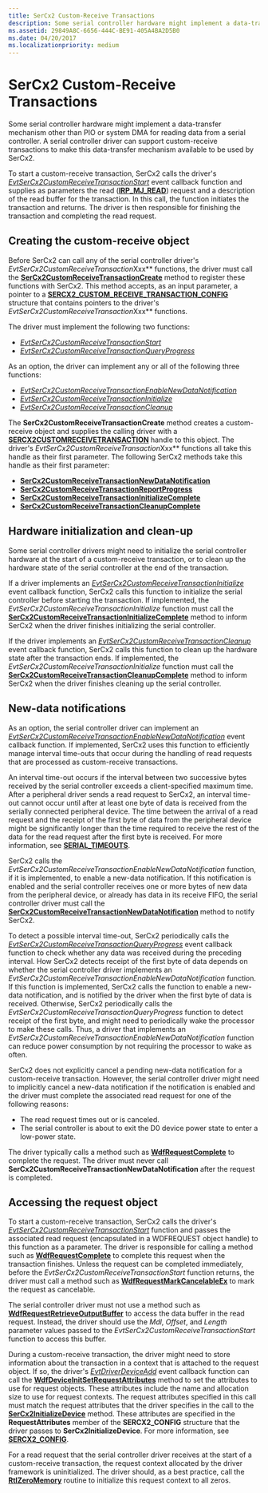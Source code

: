 ```yaml
---
title: SerCx2 Custom-Receive Transactions
description: Some serial controller hardware might implement a data-transfer mechanism other than PIO or system DMA for reading data from a serial controller.
ms.assetid: 29849A8C-6656-444C-BE91-405A4BA2D5B0
ms.date: 04/20/2017
ms.localizationpriority: medium
---
```


# SerCx2 Custom-Receive Transactions

Some serial controller hardware might implement a data-transfer mechanism other than PIO or system DMA for reading data from a serial controller. A serial controller driver can support custom-receive transactions to make this data-transfer mechanism available to be used by SerCx2.

To start a custom-receive transaction, SerCx2 calls the driver's [*EvtSerCx2CustomReceiveTransactionStart*](/windows-hardware/drivers/ddi/sercx/nc-sercx-evt_sercx2_custom_receive_transaction_start) event callback function and supplies as parameters the read ([**IRP\_MJ\_READ**](/previous-versions/ff546883(v=vs.85))) request and a description of the read buffer for the transaction. In this call, the function initiates the transaction and returns. The driver is then responsible for finishing the transaction and completing the read request.

## Creating the custom-receive object

Before SerCx2 can call any of the serial controller driver's *EvtSerCx2CustomReceiveTransaction*Xxx** functions, the driver must call the [**SerCx2CustomReceiveTransactionCreate**](/windows-hardware/drivers/ddi/sercx/nf-sercx-sercx2customreceivetransactioncreate) method to register these functions with SerCx2. This method accepts, as an input parameter, a pointer to a [**SERCX2\_CUSTOM\_RECEIVE\_TRANSACTION\_CONFIG**](/windows-hardware/drivers/ddi/sercx/ns-sercx-_sercx2_custom_receive_transaction_config) structure that contains pointers to the driver's *EvtSerCx2CustomReceiveTransaction*Xxx** functions.

The driver must implement the following two functions:

- [*EvtSerCx2CustomReceiveTransactionStart*](/windows-hardware/drivers/ddi/sercx/nc-sercx-evt_sercx2_custom_receive_transaction_start)
- [*EvtSerCx2CustomReceiveTransactionQueryProgress*](/previous-versions/windows/hardware/drivers/dn265203(v=vs.85))

As an option, the driver can implement any or all of the following three functions:

- [*EvtSerCx2CustomReceiveTransactionEnableNewDataNotification*](/previous-versions/windows/hardware/drivers/dn265201(v=vs.85))
- [*EvtSerCx2CustomReceiveTransactionInitialize*](/windows-hardware/drivers/ddi/sercx/nc-sercx-evt_sercx2_custom_receive_transaction_initialize)
- [*EvtSerCx2CustomReceiveTransactionCleanup*](/windows-hardware/drivers/ddi/sercx/nc-sercx-evt_sercx2_custom_receive_transaction_cleanup)

The **SerCx2CustomReceiveTransactionCreate** method creates a custom-receive object and supplies the calling driver with a [**SERCX2CUSTOMRECEIVETRANSACTION**](./sercx2-object-handles.md#sercx2customreceivetransaction-object-handle) handle to this object. The driver's *EvtSerCx2CustomReceiveTransaction*Xxx** functions all take this handle as their first parameter. The following SerCx2 methods take this handle as their first parameter:

- [**SerCx2CustomReceiveTransactionNewDataNotification**](/windows-hardware/drivers/ddi/sercx/nf-sercx-sercx2customreceivetransactionnewdatanotification)
- [**SerCx2CustomReceiveTransactionReportProgress**](/windows-hardware/drivers/ddi/sercx/nf-sercx-sercx2customreceivetransactionreportprogress)
- [**SerCx2CustomReceiveTransactionInitializeComplete**](/windows-hardware/drivers/ddi/sercx/nf-sercx-sercx2customreceivetransactioninitializecomplete)
- [**SerCx2CustomReceiveTransactionCleanupComplete**](/windows-hardware/drivers/ddi/sercx/nf-sercx-sercx2customreceivetransactioncleanupcomplete)

## Hardware initialization and clean-up

Some serial controller drivers might need to initialize the serial controller hardware at the start of a custom-receive transaction, or to clean up the hardware state of the serial controller at the end of the transaction.

If a driver implements an [*EvtSerCx2CustomReceiveTransactionInitialize*](/windows-hardware/drivers/ddi/sercx/nc-sercx-evt_sercx2_custom_receive_transaction_initialize) event callback function, SerCx2 calls this function to initialize the serial controller before starting the transaction. If implemented, the *EvtSerCx2CustomReceiveTransactionInitialize* function must call the [**SerCx2CustomReceiveTransactionInitializeComplete**](/windows-hardware/drivers/ddi/sercx/nf-sercx-sercx2customreceivetransactioninitializecomplete) method to inform SerCx2 when the driver finishes initializing the serial controller.

If the driver implements an [*EvtSerCx2CustomReceiveTransactionCleanup*](/windows-hardware/drivers/ddi/sercx/nc-sercx-evt_sercx2_custom_receive_transaction_cleanup) event callback function, SerCx2 calls this function to clean up the hardware state after the transaction ends. If implemented, the *EvtSerCx2CustomReceiveTransactionInitialize* function must call the [**SerCx2CustomReceiveTransactionCleanupComplete**](/windows-hardware/drivers/ddi/sercx/nf-sercx-sercx2customreceivetransactioncleanupcomplete) method to inform SerCx2 when the driver finishes cleaning up the serial controller.

## New-data notifications

As an option, the serial controller driver can implement an [*EvtSerCx2CustomReceiveTransactionEnableNewDataNotification*](/previous-versions/windows/hardware/drivers/dn265201(v=vs.85)) event callback function. If implemented, SerCx2 uses this function to efficiently manage interval time-outs that occur during the handling of read requests that are processed as custom-receive transactions.

An interval time-out occurs if the interval between two successive bytes received by the serial controller exceeds a client-specified maximum time. After a peripheral driver sends a read request to SerCx2, an interval time-out cannot occur until after at least one byte of data is received from the serially connected peripheral device. The time between the arrival of a read request and the receipt of the first byte of data from the peripheral device might be significantly longer than the time required to receive the rest of the data for the read request after the first byte is received. For more information, see [**SERIAL\_TIMEOUTS**](/windows-hardware/drivers/ddi/ntddser/ns-ntddser-_serial_timeouts).

SerCx2 calls the *EvtSerCx2CustomReceiveTransactionEnableNewDataNotification* function, if it is implemented, to enable a new-data notification. If this notification is enabled and the serial controller receives one or more bytes of new data from the peripheral device, or already has data in its receive FIFO, the serial controller driver must call the [**SerCx2CustomReceiveTransactionNewDataNotification**](/windows-hardware/drivers/ddi/sercx/nf-sercx-sercx2customreceivetransactionnewdatanotification) method to notify SerCx2.

To detect a possible interval time-out, SerCx2 periodically calls the [*EvtSerCx2CustomReceiveTransactionQueryProgress*](/previous-versions/windows/hardware/drivers/dn265203(v=vs.85)) event callback function to check whether any data was received during the preceding interval. How SerCx2 detects receipt of the first byte of data depends on whether the serial controller driver implements an *EvtSerCx2CustomReceiveTransactionEnableNewDataNotification* function. If this function is implemented, SerCx2 calls the function to enable a new-data notification, and is notified by the driver when the first byte of data is received. Otherwise, SerCx2 periodically calls the *EvtSerCx2CustomReceiveTransactionQueryProgress* function to detect receipt of the first byte, and might need to periodically wake the processor to make these calls. Thus, a driver that implements an *EvtSerCx2CustomReceiveTransactionEnableNewDataNotification* function can reduce power consumption by not requiring the processor to wake as often.

SerCx2 does not explicitly cancel a pending new-data notification for a custom-receive transaction. However, the serial controller driver might need to implicitly cancel a new-data notification if the notification is enabled and the driver must complete the associated read request for one of the following reasons:

- The read request times out or is canceled.
- The serial controller is about to exit the D0 device power state to enter a low-power state.

The driver typically calls a method such as [**WdfRequestComplete**](/windows-hardware/drivers/ddi/wdfrequest/nf-wdfrequest-wdfrequestcomplete) to complete the request. The driver must never call **SerCx2CustomReceiveTransactionNewDataNotification** after the request is completed.

## Accessing the request object

To start a custom-receive transaction, SerCx2 calls the driver's [*EvtSerCx2CustomReceiveTransactionStart*](/windows-hardware/drivers/ddi/sercx/nc-sercx-evt_sercx2_custom_receive_transaction_start) function and passes the associated read request (encapsulated in a WDFREQUEST object handle) to this function as a parameter. The driver is responsible for calling a method such as [**WdfRequestComplete**](/windows-hardware/drivers/ddi/wdfrequest/nf-wdfrequest-wdfrequestcomplete) to complete this request when the transaction finishes. Unless the request can be completed immediately, before the *EvtSerCx2CustomReceiveTransactionStart* function returns, the driver must call a method such as [**WdfRequestMarkCancelableEx**](/windows-hardware/drivers/ddi/wdfrequest/nf-wdfrequest-wdfrequestmarkcancelableex) to mark the request as cancelable.

The serial controller driver must not use a method such as [**WdfRequestRetrieveOutputBuffer**](/windows-hardware/drivers/ddi/wdfrequest/nf-wdfrequest-wdfrequestretrieveoutputbuffer) to access the data buffer in the read request. Instead, the driver should use the *Mdl*, *Offset*, and *Length* parameter values passed to the *EvtSerCx2CustomReceiveTransactionStart* function to access this buffer.

During a custom-receive transaction, the driver might need to store information about the transaction in a context that is attached to the request object. If so, the driver's [*EvtDriverDeviceAdd*](/windows-hardware/drivers/ddi/wdfdriver/nc-wdfdriver-evt_wdf_driver_device_add) event callback function can call the [**WdfDeviceInitSetRequestAttributes**](/windows-hardware/drivers/ddi/wdfdevice/nf-wdfdevice-wdfdeviceinitsetrequestattributes) method to set the attributes to use for request objects. These attributes include the name and allocation size to use for request contexts. The request attributes specified in this call must match the request attributes that the driver specifies in the call to the [**SerCx2InitializeDevice**](/windows-hardware/drivers/ddi/sercx/nf-sercx-sercx2initializedevice) method. These attributes are specified in the **RequestAttributes** member of the **SERCX2\_CONFIG** structure that the driver passes to **SerCx2InitializeDevice**. For more information, see [**SERCX2\_CONFIG**](/windows-hardware/drivers/ddi/sercx/ns-sercx-_sercx2_config).

For a read request that the serial controller driver receives at the start of a custom-receive transaction, the request context allocated by the driver framework is uninitialized. The driver should, as a best practice, call the [**RtlZeroMemory**](/windows-hardware/drivers/ddi/wdm/nf-wdm-rtlzeromemory) routine to initialize this request context to all zeros.
